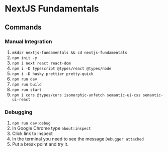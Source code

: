 # NextJS Fundamentals

## Commands

### Manual Integration

1. `mkdir nextjs-fundamentals && cd nextjs-fundamentals`
2. `npm init -y`
3. `npm i next react react-dom`
4. `npm i -D typescript @types/react @types/node`
5. `npm i -D husky prettier pretty-quick`
6. `npm run dev`
7. `npm run build`
8. `npm run start`
9. `npm i cors @types/cors isomorphic-unfetch semantic-ui-css semantic-ui-react`

### Debugging

1. `npm run dev:debug`
2. In Google Chrome type `about:inspect`
3. Click link to inspect
4. In the terminal you need to see the message `Debugger attached`
5. Put a break point and try it.
